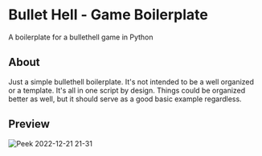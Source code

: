 # Bullet Hell - Game Boilerplate
A boilerplate for a bullethell game in Python

## About
Just a simple bullethell boilerplate.
It's not intended to be a well organized or a template.
It's all in one script by design.
Things could be organized better as well, but it should serve as a good basic example regardless.

## Preview
![Peek 2022-12-21 21-31](https://user-images.githubusercontent.com/8145020/209042459-702d34cf-81be-4055-ba4a-ab0f3ee70f2f.gif)
